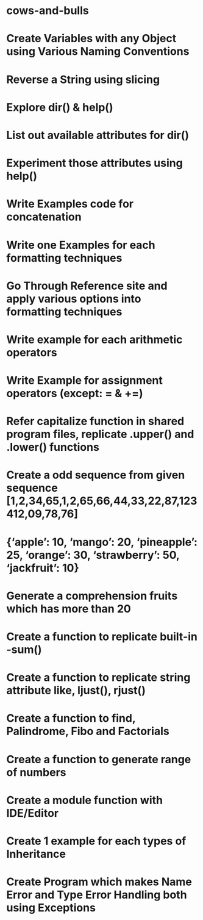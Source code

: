 # cows-and-bulls
# Create Variables with any Object using Various Naming Conventions
# Reverse a String using slicing 
# Explore dir() & help()
# List out available attributes for dir()
# Experiment those attributes using help()
# Write Examples code for concatenation
# Write one Examples for each formatting techniques
# Go Through Reference site and apply various options into formatting techniques
# Write example for each arithmetic operators
# Write Example for assignment operators (except: = & +=)
# Refer capitalize function in shared program files, replicate .upper() and .lower() functions
# Create a odd sequence from given sequence [1,2,34,65,1,2,65,66,44,33,22,87,123412,09,78,76]
# {‘apple’: 10, ‘mango’: 20, ‘pineapple’: 25, ‘orange’: 30, ‘strawberry’: 50, ‘jackfruit’: 10}
# Generate a comprehension fruits which has more than 20
# Create a function to replicate built-in -sum()
# Create a function to replicate string attribute like, ljust(), rjust()
# Create a function to find, Palindrome, Fibo and Factorials
# Create a function to generate range of numbers 
# Create a module function with IDE/Editor
# Create 1 example for each types of Inheritance
# Create Program which makes Name Error and Type Error Handling both using Exceptions 






